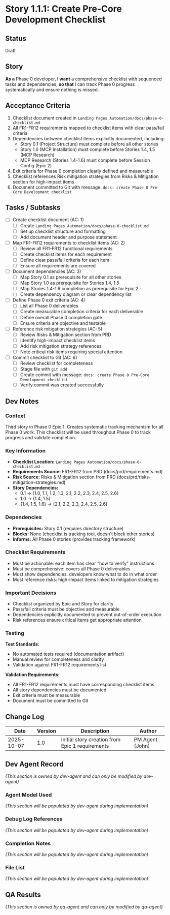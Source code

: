 # Story 1.1.1: Create Pre-Core Development Checklist

## Status
Draft

## Story
**As a** Phase 0 developer,
**I want** a comprehensive checklist with sequenced tasks and dependencies,
**so that** I can track Phase 0 progress systematically and ensure nothing is missed.

## Acceptance Criteria

1. Checklist document created in `Landing Pages Automation/docs/phase-0-checklist.md`
2. All FR1-FR12 requirements mapped to checklist items with clear pass/fail criteria
3. Dependencies between checklist items explicitly documented, including:
   - Story 0.1 (Project Structure) must complete before all other stories
   - Story 1.0 (MCP Installation) must complete before Stories 1.4, 1.5 (MCP Research)
   - MCP Research (Stories 1.4-1.6) must complete before Session Config (Epic 2)
4. Exit criteria for Phase 0 completion clearly defined and measurable
5. Checklist references Risk mitigation strategies from Risks & Mitigation section for high-impact items
6. Document committed to Git with message: `docs: create Phase 0 Pre-Core Development checklist`

## Tasks / Subtasks

- [ ] Create checklist document (AC: 1)
  - [ ] Create `Landing Pages Automation/docs/phase-0-checklist.md`
  - [ ] Set up checklist structure and formatting
  - [ ] Add document header and purpose statement
- [ ] Map FR1-FR12 requirements to checklist items (AC: 2)
  - [ ] Review all FR1-FR12 functional requirements
  - [ ] Create checklist items for each requirement
  - [ ] Define clear pass/fail criteria for each item
  - [ ] Ensure all requirements are covered
- [ ] Document dependencies (AC: 3)
  - [ ] Map Story 0.1 as prerequisite for all other stories
  - [ ] Map Story 1.0 as prerequisite for Stories 1.4, 1.5
  - [ ] Map Stories 1.4-1.6 completion as prerequisite for Epic 2
  - [ ] Create dependency diagram or clear dependency list
- [ ] Define Phase 0 exit criteria (AC: 4)
  - [ ] List all Phase 0 deliverables
  - [ ] Create measurable completion criteria for each deliverable
  - [ ] Define overall Phase 0 completion gate
  - [ ] Ensure criteria are objective and testable
- [ ] Reference risk mitigation strategies (AC: 5)
  - [ ] Review Risks & Mitigation section from PRD
  - [ ] Identify high-impact checklist items
  - [ ] Add risk mitigation strategy references
  - [ ] Note critical risk items requiring special attention
- [ ] Commit checklist to Git (AC: 6)
  - [ ] Review checklist for completeness
  - [ ] Stage file with `git add`
  - [ ] Create commit with message: `docs: create Phase 0 Pre-Core Development checklist`
  - [ ] Verify commit was created successfully

## Dev Notes

### Context
Third story in Phase 0 Epic 1. Creates systematic tracking mechanism for all Phase 0 work. This checklist will be used throughout Phase 0 to track progress and validate completion.

### Key Information
- **Checklist Location:** `Landing Pages Automation/docs/phase-0-checklist.md`
- **Requirements Source:** FR1-FR12 from PRD (docs/prd/requirements.md)
- **Risk Source:** Risks & Mitigation section from PRD (docs/prd/risks-mitigation-strategies.md)
- **Story Dependencies:**
  - 0.1 → {1.0, 1.1, 1.2, 1.3, 2.1, 2.2, 2.3, 2.4, 2.5, 2.6}
  - 1.0 → {1.4, 1.5}
  - {1.4, 1.5, 1.6} → {2.1, 2.2, 2.3, 2.4, 2.5, 2.6}

### Dependencies
- **Prerequisites:** Story 0.1 (requires directory structure)
- **Blocks:** None (checklist is tracking tool, doesn't block other stories)
- **Informs:** All Phase 0 stories (provides tracking framework)

### Checklist Requirements
- Must be actionable: each item has clear "how to verify" instructions
- Must be comprehensive: covers all Phase 0 deliverables
- Must show dependencies: developers know what to do in what order
- Must reference risks: high-impact items linked to mitigation strategies

### Important Decisions
- Checklist organized by Epic and Story for clarity
- Pass/fail criteria must be objective and measurable
- Dependencies explicitly documented to prevent out-of-order execution
- Risk references ensure critical items get appropriate attention

### Testing

**Test Standards:**
- No automated tests required (documentation artifact)
- Manual review for completeness and clarity
- Validation against FR1-FR12 requirements list

**Validation Requirements:**
- All FR1-FR12 requirements must have corresponding checklist items
- All story dependencies must be documented
- Exit criteria must be measurable
- Document must be committed to Git

## Change Log

| Date | Version | Description | Author |
|------|---------|-------------|--------|
| 2025-10-07 | 1.0 | Initial story creation from Epic 1 requirements | PM Agent (John) |

## Dev Agent Record

_(This section is owned by dev-agent and can only be modified by dev-agent)_

### Agent Model Used
_(This section will be populated by dev-agent during implementation)_

### Debug Log References
_(This section will be populated by dev-agent during implementation)_

### Completion Notes
_(This section will be populated by dev-agent during implementation)_

### File List
_(This section will be populated by dev-agent during implementation)_

## QA Results

_(This section is owned by qa-agent and can only be modified by qa-agent)_
